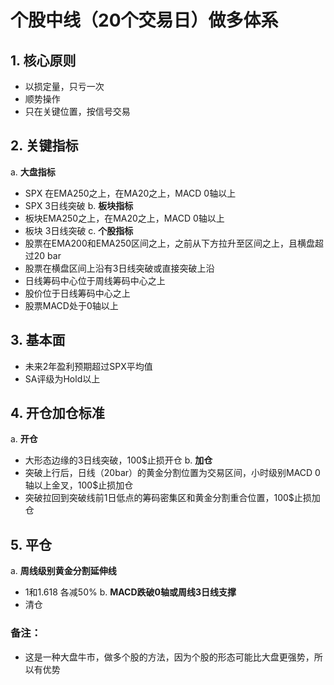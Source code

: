 # 个股中线（20个交易日）做多体系

## 1. 核心原则
- 以损定量，只亏一次
- 顺势操作
- 只在关键位置，按信号交易
## 2. 关键指标
a. **大盘指标**
   - SPX 在EMA250之上，在MA20之上，MACD 0轴以上
   - SPX 3日线突破
b. **板块指标**
   - 板块EMA250之上，在MA20之上，MACD 0轴以上
   - 板块 3日线突破
c. **个股指标**
   - 股票在EMA200和EMA250区间之上，之前从下方拉升至区间之上，且横盘超过20 bar
   - 股票在横盘区间上沿有3日线突破或直接突破上沿
   - 日线筹码中心位于周线筹码中心之上
   - 股价位于日线筹码中心之上
   - 股票MACD处于0轴以上

## 3. 基本面
- 未来2年盈利预期超过SPX平均值
- SA评级为Hold以上

## 4. 开仓加仓标准
a. **开仓**
   - 大形态边缘的3日线突破，100$止损开仓
b. **加仓**
   - 突破上行后，日线（20bar）的黄金分割位置为交易区间，小时级别MACD 0 轴以上金叉，100$止损加仓
   - 突破拉回到突破线前1日低点的筹码密集区和黄金分割重合位置，100$止损加仓

## 5. 平仓
a. **周线级别黄金分割延伸线**
   - 1和1.618 各减50%
b. **MACD跌破0轴或周线3日线支撑**
   - 清仓

### 备注：
- 这是一种大盘牛市，做多个股的方法，因为个股的形态可能比大盘更强势，所以有优势
